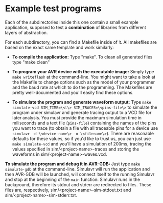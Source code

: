 Example test programs
=====================

Each of the subdirectories inside this one contain a small example application, supposed to test a
**combination** of libraries from different layers of abstraction.

For each subdirectory, you can find a Makefile inside of it. All makefiles are based on the exact same
template and work similarly:

* **To compile the application:** Type "make". To clean all generated files type "make clean"

* **To program your AVR device with the executable image:** Simply type `make writeflash` at the command-line.
You might want to take a look at the Makefile to change options such as the model of your programmer and
the baud rate at which to do the programming. The Makefiles are pretty well-documented and you'll easily find
these options.

* **To simulate the program and generate waveform output:** Type
`make simulate-vcd SIM_TIME=\<t\> SIM_TRACES=\<pins-file\>` to simulate the program under simulavr and
generate tracing output to a VCD file for later analysis. You must provide the maximum simulation time in
miliseconds and a text file (`pins-file`) containing the names of the pins you want to trace (to obtain a
file with all traceable pins for a device use `simulavr -d \<device-name\> -o \<filename\>`). There are
reasonable defaults for these values, so if you'd like to trust us, you can just use `make simulate-vcd` and
you'll have a simulation of 200ms, tracing the values specified in sim/\<project-name\>-traces and storing the
waveforms in sim/\<project-name\>-waves.vcd.

**To simulate the program and debug it in AVR-GDB:** Just type `make simulate-gdb` at the command-line.
Simulavr will run the application and then AVR-GDB will be launched, will connect itself to the running
Simulavr and stop at the beginning of the `main` function. Simulavr runs in the background, therefore its
stdout and stderr are redirected to files. These files are, respectively, sim/\<project-name\>-sim-stdout.txt
and sim/\<project-name\>-sim-stderr.txt.

